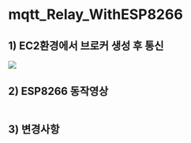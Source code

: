 # mqtt_Relay_WithESP8266

## 1) EC2환경에서 브로커 생성 후 통신
<img src="https://user-images.githubusercontent.com/103934004/227961561-1b1940e5-d293-4784-94bc-cd081db7b4a9.mp4">

## 2) ESP8266 동작영상
<img src="">

## 3) 변경사항
<img src="">
